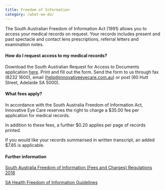 ```yaml
---
title: Freedom of Information
category: /what-we-do/
---
```

<div><p>The South Australian Freedom of Information Act (1991) allows you to access your medical records on request. Your records includes present and past spectacle and contact lens prescriptions, referral letters and examination notes.</div></p>

#### How do I request access to my medical records?
Download the South Australian Request for Access to Documents application <a href=http://https://government.archives.sa.gov.au/sites/default/files/20180622%20Request%20for%20Access%20Application%20Form%202018-19%20Final%20V1.pdf>here</a>. Print and fill out the form. Send the form to us through fax (8232 1600), email (help@innovativeeyecare.com.au) or post (60 Hutt Street, Adelaide SA 5000).

#### What fees apply?
In accordance with the South Australia Freedom of Information Act, Innovative Eye Care reserves the right to charge a $35.00 fee per application for medical records.

In addition to these fees, a further $0.20 applies per page of records printed.

If you would like your records summarised in written transcript, an added $7.85 is applicable.

#### Further information

<a href=https://www.legislation.sa.gov.au/LZ/C/R/FREEDOM%20OF%20INFORMATION%20(FEES%20AND%20CHARGES)%20REGULATIONS%202018/CURRENT/2018.192.AUTH.PDF>South Australia Freedom of Information (Fees and Charges)
Regulations 2018</a>

<a href=https://www.sahealth.sa.gov.au/wps/wcm/connect/public+content/sa+health+internet/about+us/accessing+information/freedom+of+information>SA Health Freedom of Information Guidelines</a>
